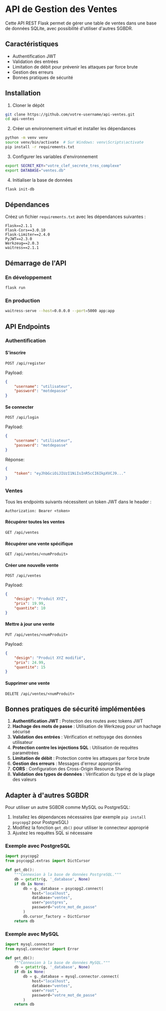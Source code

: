 # API de Gestion des Ventes

Cette API REST Flask permet de gérer une table de ventes dans une base de données SQLite, avec possibilité d'utiliser d'autres SGBDR.

## Caractéristiques

- Authentification JWT
- Validation des entrées
- Limitation de débit pour prévenir les attaques par force brute
- Gestion des erreurs
- Bonnes pratiques de sécurité

## Installation

1. Cloner le dépôt
```bash
git clone https://github.com/votre-username/api-ventes.git
cd api-ventes
```

2. Créer un environnement virtuel et installer les dépendances
```bash
python -m venv venv
source venv/bin/activate  # Sur Windows: venv\Scripts\activate
pip install -r requirements.txt
```

3. Configurer les variables d'environnement
```bash
export SECRET_KEY="votre_clef_secrete_tres_complexe"
export DATABASE="ventes.db"
```

4. Initialiser la base de données
```bash
flask init-db
```

## Dépendances

Créez un fichier `requirements.txt` avec les dépendances suivantes :

```
Flask==2.1.1
Flask-Cors==3.0.10
Flask-Limiter==2.4.0
PyJWT==2.3.0
Werkzeug==2.0.3
waitress==2.1.1
```

## Démarrage de l'API

### En développement
```bash
flask run
```

### En production
```bash
waitress-serve --host=0.0.0.0 --port=5000 app:app
```

## API Endpoints

### Authentification

#### S'inscrire
```
POST /api/register
```
Payload:
```json
{
    "username": "utilisateur",
    "password": "motdepasse"
}
```

#### Se connecter
```
POST /api/login
```
Payload:
```json
{
    "username": "utilisateur",
    "password": "motdepasse"
}
```
Réponse:
```json
{
    "token": "eyJhbGciOiJIUzI1NiIsInR5cCI6IkpXVCJ9..."
}
```

### Ventes

Tous les endpoints suivants nécessitent un token JWT dans le header :
```
Authorization: Bearer <token>
```

#### Récupérer toutes les ventes
```
GET /api/ventes
```

#### Récupérer une vente spécifique
```
GET /api/ventes/<numProduit>
```

#### Créer une nouvelle vente
```
POST /api/ventes
```
Payload:
```json
{
    "design": "Produit XYZ",
    "prix": 19.99,
    "quantite": 10
}
```

#### Mettre à jour une vente
```
PUT /api/ventes/<numProduit>
```
Payload:
```json
{
    "design": "Produit XYZ modifié",
    "prix": 24.99,
    "quantite": 15
}
```

#### Supprimer une vente
```
DELETE /api/ventes/<numProduit>
```

## Bonnes pratiques de sécurité implémentées

1. **Authentification JWT** : Protection des routes avec tokens JWT
2. **Hachage des mots de passe** : Utilisation de Werkzeug pour un hachage sécurisé
3. **Validation des entrées** : Vérification et nettoyage des données utilisateur
4. **Protection contre les injections SQL** : Utilisation de requêtes paramétrées
5. **Limitation de débit** : Protection contre les attaques par force brute
6. **Gestion des erreurs** : Messages d'erreur appropriés
7. **CORS** : Configuration des Cross-Origin Resource Sharing
8. **Validation des types de données** : Vérification du type et de la plage des valeurs

## Adapter à d'autres SGBDR

Pour utiliser un autre SGBDR comme MySQL ou PostgreSQL:

1. Installez les dépendances nécessaires (par exemple `pip install psycopg2` pour PostgreSQL)
2. Modifiez la fonction `get_db()` pour utiliser le connecteur approprié
3. Ajustez les requêtes SQL si nécessaire

### Exemple avec PostgreSQL

```python
import psycopg2
from psycopg2.extras import DictCursor

def get_db():
    """Connexion à la base de données PostgreSQL."""
    db = getattr(g, '_database', None)
    if db is None:
        db = g._database = psycopg2.connect(
            host="localhost",
            database="ventes",
            user="postgres",
            password="votre_mot_de_passe"
        )
        db.cursor_factory = DictCursor
    return db
```

### Exemple avec MySQL

```python
import mysql.connector
from mysql.connector import Error

def get_db():
    """Connexion à la base de données MySQL."""
    db = getattr(g, '_database', None)
    if db is None:
        db = g._database = mysql.connector.connect(
            host="localhost",
            database="ventes",
            user="root",
            password="votre_mot_de_passe"
        )
    return db
```